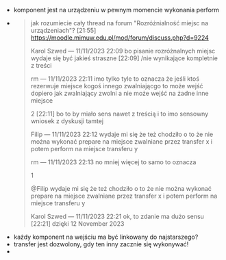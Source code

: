 - komponent jest na urządzeniu w pewnym momencie wykonania perform
- > jak rozumiecie cały thread na forum "Rozróżnialność miejsc na urządzeniach"?
  >   [21:55]
  >   https://moodle.mimuw.edu.pl/mod/forum/discuss.php?d=9224
  > 
  > Karol Szwed — 11/11/2023 22:09
  > bo pisanie rozróżnalnych miejsc wydaje się być jakieś straszne
  > [22:09]
  > /nie wynikające kompletnie z treści
  > 
  > rm — 11/11/2023 22:11
  > imo tylko tyle to oznacza że jeśli ktoś rezerwuje miejsce kogoś innego zwalniającgo to może wejść dopiero jak zwalniający zwolni a nie może wejść na żadne inne miejsce
  > 
  > 2
  > [22:11]
  > bo to by miało sens nawet z treścią i to imo sensowny wniosek z dyskusji tamtej
  > 
  > Filip — 11/11/2023 22:12
  > wydaje mi się że też chodziło o to że nie można wykonać prepare na miejsce zwalniane przez transfer x i potem perform na miejsce transferu y
  > 
  > rm — 11/11/2023 22:13
  > no mniej więcej to samo to oznacza
  > 
  > 1
  > 
  > @Filip
  > wydaje mi się że też chodziło o to że nie można wykonać prepare na miejsce zwalniane przez transfer x i potem perform na miejsce transferu y
  > 
  > Karol Szwed — 11/11/2023 22:21
  > ok,  to zdanie ma dużo sensu
  > [22:21]
  > dzięki
  > 12 November 2023
- każdy komponent na wejściu ma być linkowany do najstarszego?
- transfer jest dozwolony, gdy ten inny zacznie się wykonywać!
- 